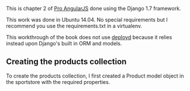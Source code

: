 This is chapter 2 of [Pro AngularJS](http://www.apress.com/9781430264484) done using the Django 1.7 framework.

This work was done in Ubuntu 14.04. No special requirements but I recommend you use the requirements.txt in a virtualenv.

This workthrough of the book does not use [deployd](http://deployd.com/) because it relies instead upon Django's built in ORM and models.

## Creating the products collection
To create the products collection, I first created a Product model object in the sportstore with the required properties.
